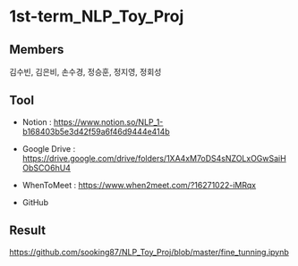 # 1st-term_NLP_Toy_Proj

## Members

김수빈, 김은비, 손수경, 정승훈, 정지영, 정회성

## Tool

- Notion : <https://www.notion.so/NLP_1-b168403b5e3d42f59a6f46d9444e414b>

- Google Drive : <https://drive.google.com/drive/folders/1XA4xM7oDS4sNZOLxOGwSaiHObSCO6hU4>

- WhenToMeet : <https://www.when2meet.com/?16271022-iMRqx>

- GitHub

## Result

<https://github.com/sooking87/NLP_Toy_Proj/blob/master/fine_tunning.ipynb>
